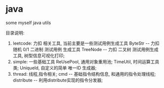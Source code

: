 # java
some myself java utils


目录说明:
1. leetcode:
  力扣 相关工具, 当前主要是一些测试用例生成工具
  ByteStr -- 力扣 随机 0/1 二进制 测试用例 生成工具
  TreeNode -- 力扣 二叉树 测试用例生成工具, 树型信息可视化打印;
2. simple:
  一些基础工具
  ReUsePool, 通用对象重用池;
  TimeUtil, 时间运算工具类;
  UniqueId, 自定义的简单 唯一ID 生成器;
3. thread:
  线程,指令相关;
  cmd -- 基础指令结构信息, 和通用的指令处理线程;
  distribute -- 利用distribute实现的指令分发器;
